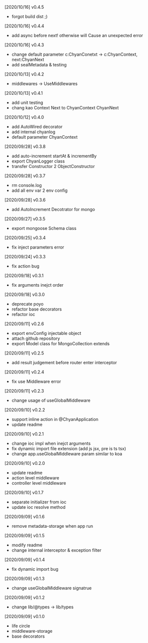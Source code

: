 [2020/10/16] v0.4.5

- forgot build dist ;)

[2020/10/16] v0.4.4

- add async before next! otherwise will Cause an unexpected error

[2020/10/16] v0.4.3

- change default parameter c:ChyanConetxt -> c:ChyanContext, next:ChyanNext
- add sealMetadata & testing

[2020/10/13] v0.4.2

- middlewares -> UseMiddlewares

[2020/10/13] v0.4.1

- add unit testing
- chang kao Context Next to ChyanContext ChyanNext

[2020/10/12] v0.4.0

- add AutoWired decorator
- add internal chyanlog
- default parameter ChyanContext

[2020/09/28] v0.3.8

- add auto-increment startAt & incrementBy
- export ChyanLogger class
- transfer Constructor 2 ObjectConstructor

[2020/09/28] v0.3.7

- rm console.log
- add all env var 2 env config

[2020/09/28] v0.3.6

- add AutoIncrement Decotrator for mongo

[2020/09/27] v0.3.5

- export mongoose Schema class

[2020/09/25] v0.3.4

- fix inject parameters error

[2020/09/24] v0.3.3

- fix action bug

[2020/09/18] v0.3.1

- fix arguments inejct order

[2020/09/18] v0.3.0

- deprecate poyo
- refactor base decorators
- refactor ioc

[2020/09/11] v0.2.6

- export envConfig injectable object
- attach github repository
- export Model<T> class for MongoCollection extends

[2020/09/11] v0.2.5

- add result judgement before router enter interceptor

[2020/09/11] v0.2.4

- fix use Middleware error

[2020/09/11] v0.2.3

- change usage of useGlobalMiddleware

[2020/09/10] v0.2.2

- support inline action in @ChyanApplication
- update readme

[2020/09/10] v0.2.1

- change ioc impl when inejct arguments
- fix dynamic import file extension (add js jsx, pre is ts tsx)
- change app.useGlobalMiddleware param similar to koa

[2020/09/10] v0.2.0

- update readme
- action level middleware
- controller level middleware

[2020/09/10] v0.1.7

- separate initializer from ioc
- update ioc resolve method

[2020/09/09] v0.1.6

- remove metadata-storage when app run

[2020/09/09] v0.1.5

- modify readme
- change internal interceptor & exception filter

[2020/09/09] v0.1.4

- fix dynamic import bug

[2020/09/09] v0.1.3

- change useGlobalMiddleware signatrue

[2020/09/09] v0.1.2

- change lib/@types -> lib/types

[2020/09/09] v0.1.0

- life circle
- middleware-storage
- base decorators
